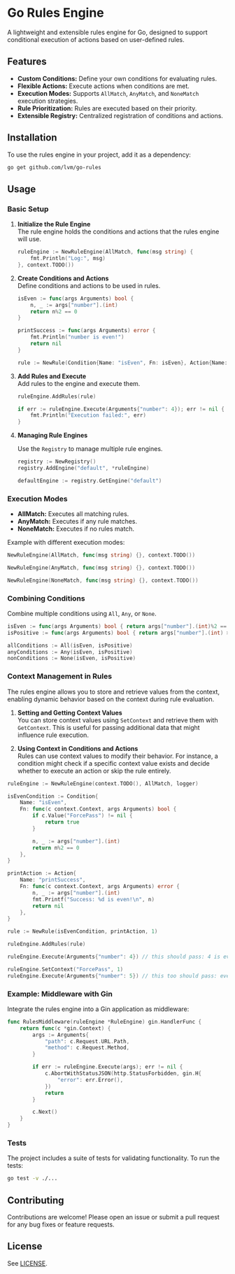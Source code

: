 # Go Rules Engine

A lightweight and extensible rules engine for Go, designed to support conditional execution of actions based on user-defined rules.

## Features

- **Custom Conditions:** Define your own conditions for evaluating rules.
- **Flexible Actions:** Execute actions when conditions are met.
- **Execution Modes:** Supports `AllMatch`, `AnyMatch`, and `NoneMatch` execution strategies.
- **Rule Prioritization:** Rules are executed based on their priority.
- **Extensible Registry:** Centralized registration of conditions and actions.

## Installation

To use the rules engine in your project, add it as a dependency:

```bash
go get github.com/lvm/go-rules
```

## Usage

### Basic Setup

1. **Initialize the Rule Engine**  
   The rule engine holds the conditions and actions that the rules engine will use.

   ```go
   ruleEngine := NewRuleEngine(AllMatch, func(msg string) {
       fmt.Println("Log:", msg)
   }, context.TODO())
   ```

2. **Create Conditions and Actions**  
   Define conditions and actions to be used in rules.

   ```go
   isEven := func(args Arguments) bool {
       n, _ := args["number"].(int)
       return n%2 == 0
   }

   printSuccess := func(args Arguments) error {
       fmt.Println("number is even!")
       return nil
   }

   rule := NewRule(Condition{Name: "isEven", Fn: isEven}, Action{Name: "printSuccess", Fn: printSuccess}, 1)
   ```

3. **Add Rules and Execute**  
   Add rules to the engine and execute them.

   ```go
   ruleEngine.AddRules(rule)

   if err := ruleEngine.Execute(Arguments{"number": 4}); err != nil {
       fmt.Println("Execution failed:", err)
   }
   ```

4. **Managing Rule Engines**

    Use the `Registry` to manage multiple rule engines.

    ```go
    registry := NewRegistry()
    registry.AddEngine("default", *ruleEngine)

    defaultEngine := registry.GetEngine("default")
    ```


### Execution Modes

- **AllMatch:** Executes all matching rules.
- **AnyMatch:** Executes if any rule matches.
- **NoneMatch:** Executes if no rules match.

Example with different execution modes:

```go
NewRuleEngine(AllMatch, func(msg string) {}, context.TODO())

NewRuleEngine(AnyMatch, func(msg string) {}, context.TODO())

NewRuleEngine(NoneMatch, func(msg string) {}, context.TODO())
```

### Combining Conditions

Combine multiple conditions using `All`, `Any`, or `None`.

```go
isEven := func(args Arguments) bool { return args["number"].(int)%2 == 0 }
isPositive := func(args Arguments) bool { return args["number"].(int) > 0 }

allConditions := All(isEven, isPositive)
anyConditions := Any(isEven, isPositive)
nonConditions := None(isEven, isPositive)
```


### Context Management in Rules

The rules engine allows you to store and retrieve values from the context, enabling dynamic behavior based on the context during rule evaluation.

1. **Setting and Getting Context Values**  
   You can store context values using `SetContext` and retrieve them with `GetContext`. This is useful for passing additional data that might influence rule execution.

2. **Using Context in Conditions and Actions**  
   Rules can use context values to modify their behavior. For instance, a condition might check if a specific context value exists and decide whether to execute an action or skip the rule entirely.


```go
ruleEngine := NewRuleEngine(context.TODO(), AllMatch, logger)

isEvenCondition := Condition{
    Name: "isEven",
    Fn: func(c context.Context, args Arguments) bool {
        if c.Value("ForcePass") != nil {
            return true
        }

        n, _ := args["number"].(int)
        return n%2 == 0
    },
}

printAction := Action{
    Name: "printSuccess",
    Fn: func(c context.Context, args Arguments) error {
        n, _ := args["number"].(int)
        fmt.Printf("Success: %d is even!\n", n)
        return nil
    },
}

rule := NewRule(isEvenCondition, printAction, 1)

ruleEngine.AddRules(rule)

ruleEngine.Execute(Arguments{"number": 4}) // this should pass: 4 is even.

ruleEngine.SetContext("ForcePass", 1)
ruleEngine.Execute(Arguments{"number": 5}) // this too should pass: even though 5 is odd, ForcePass is not nil
```


### Example: Middleware with Gin

Integrate the rules engine into a Gin application as middleware:

```go
func RulesMiddleware(ruleEngine *RuleEngine) gin.HandlerFunc {
    return func(c *gin.Context) {
        args := Arguments{
            "path": c.Request.URL.Path,
            "method": c.Request.Method,
        }

        if err := ruleEngine.Execute(args); err != nil {
            c.AbortWithStatusJSON(http.StatusForbidden, gin.H{
                "error": err.Error(),
            })
            return
        }

        c.Next()
    }
}
```

### Tests

The project includes a suite of tests for validating functionality. To run the tests:

```bash
go test -v ./...
```

## Contributing

Contributions are welcome! Please open an issue or submit a pull request for any bug fixes or feature requests.

## License

See [LICENSE](LICENSE).